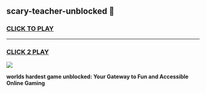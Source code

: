 
## scary-teacher-unblocked 👋
<h3>
<a href="https://premium.freeplayer.one?title=scary-teacher-unblocked&ref=14F">CLICK TO PLAY</a></h3>
<hr>

<h3>
<a href="https://premium.freeplayer.one?title=scary-teacher-unblocked&ref=14F">CLICK 2 PLAY</a>
  
</h3>

<a href="https://premium.freeplayer.one?title=scary-teacher-unblocked&ref=12F/"><img src="https://clearcache.store/games.png"></a>


**worlds hardest game unblocked: Your Gateway to Fun and Accessible Online Gaming**

